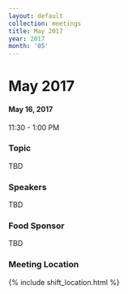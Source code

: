 ```yaml
---
layout: default
collection: meetings
title: May 2017
year: 2017
month: '05'
---
```


# May 2017

#### May 16, 2017
11:30 - 1:00 PM

### Topic

TBD

### Speakers

TBD

### Food Sponsor

TBD

### Meeting Location
{% include shift_location.html %}
